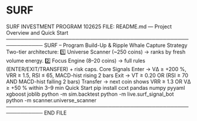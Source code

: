 # SURF
SURF INVESTMENT PROGRAM 102625
FILE: README.md — Project Overview and Quick Start
────────────────────────────────────────────────────────────
SURF – Program Build-Up & Ripple Whale Capture Strategy
Two-tier architecture:
1️⃣ Universe Scanner (~250 coins) → ranks by fresh volume energy.
2️⃣ Focus Engine (8–20 coins) → full rules (ENTER/EXIT/TRANSFER) + risk caps.
Core Signals
Enter → VΔ ≥ +200 %, VRR ≥ 1.5, RSI ≤ 65, MACD-hist rising 2 bars
Exit → VT ≥ 0.20 OR (RSI ≥ 70 AND MACD-hist falling 2 bars)
Transfer → next coin shows VRR ≥ 1.3 OR VΔ ≥ +50 % within 3–9 min
Quick Start
pip install ccxt pandas numpy pyyaml xgboost joblib
python -m sim.backtest
python -m live.surf_signal_bot
python -m scanner.universe_scanner
────────────────────────────────────────────────────────────
END FILE
